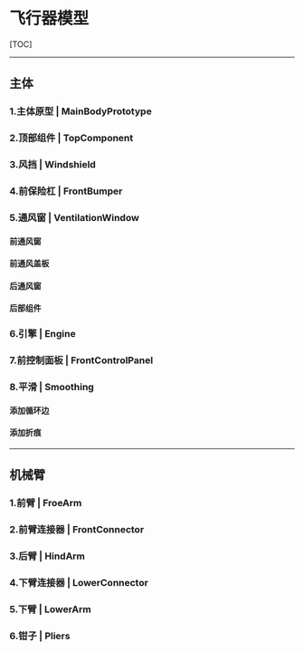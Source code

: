 # 飞行器模型

[TOC]

-----

## 主体

### 1.主体原型 | MainBodyPrototype





### 2.顶部组件  | TopComponent





### 3.风挡 | Windshield





### 4.前保险杠 | FrontBumper





### 5.通风窗 | VentilationWindow

#### 前通风窗



#### 前通风盖板



#### 后通风窗



#### 后部组件



### 6.引擎 | Engine



### 7.前控制面板 | FrontControlPanel



### 8.平滑 | Smoothing

#### 添加循环边



#### 添加折痕



-----

## 机械臂

### 1.前臂 | FroeArm



### 2.前臂连接器 | FrontConnector



### 3.后臂 | HindArm



### 4.下臂连接器 | LowerConnector



### 5.下臂 | LowerArm



### 6.钳子 | Pliers